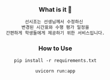 <div align="middle">

### What is it 🤔

```markdown
선시조는 선생님께서 수정하신 
변경된 시간표와 수행 평가 일정을
    간편하게 학생들에게 제공하기 위한 서비스입니다.    
```

### How to Use

    pip install -r requirements.txt

    uvicorn run:app

</div>